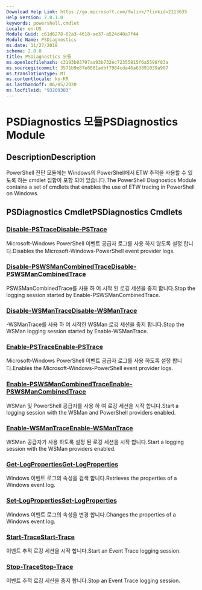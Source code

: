 ```yaml
---
Download Help Link: https://go.microsoft.com/fwlink/?linkid=2113635
Help Version: 7.0.1.0
keywords: powershell,cmdlet
Locale: en-US
Module Guid: c61d6278-02a3-4618-ae37-a524d40a7f44
Module Name: PSDiagnostics
ms.date: 11/27/2018
schema: 2.0.0
title: PSDiagnostics 모듈
ms.openlocfilehash: c3193b83797aa93b732ec72355815f6a5598f83a
ms.sourcegitcommit: 3571b9e87e8881adbf7984cda46a63891039a987
ms.translationtype: MT
ms.contentlocale: ko-KR
ms.lasthandoff: 06/05/2020
ms.locfileid: "93209383"
---
```

# <span data-ttu-id="b8f50-103">PSDiagnostics 모듈</span><span class="sxs-lookup"><span data-stu-id="b8f50-103">PSDiagnostics Module</span></span>

## <span data-ttu-id="b8f50-104">Description</span><span class="sxs-lookup"><span data-stu-id="b8f50-104">Description</span></span>

<span data-ttu-id="b8f50-105">PowerShell 진단 모듈에는 Windows의 PowerShell에서 ETW 추적을 사용할 수 있도록 하는 cmdlet 집합이 포함 되어 있습니다.</span><span class="sxs-lookup"><span data-stu-id="b8f50-105">The PowerShell Diagnostics Module contains a set of cmdlets that enables the use of ETW tracing in PowerShell on Windows.</span></span>

## <span data-ttu-id="b8f50-106">PSDiagnostics Cmdlet</span><span class="sxs-lookup"><span data-stu-id="b8f50-106">PSDiagnostics Cmdlets</span></span>

### [<span data-ttu-id="b8f50-107">Disable-PSTrace</span><span class="sxs-lookup"><span data-stu-id="b8f50-107">Disable-PSTrace</span></span>](Disable-PSTrace.md)
<span data-ttu-id="b8f50-108">Microsoft-Windows PowerShell 이벤트 공급자 로그를 사용 하지 않도록 설정 합니다.</span><span class="sxs-lookup"><span data-stu-id="b8f50-108">Disables the Microsoft-Windows-PowerShell event provider logs.</span></span>

### [<span data-ttu-id="b8f50-109">Disable-PSWSManCombinedTrace</span><span class="sxs-lookup"><span data-stu-id="b8f50-109">Disable-PSWSManCombinedTrace</span></span>](Disable-PSWSManCombinedTrace.md)
<span data-ttu-id="b8f50-110">PSWSManCombinedTrace를 사용 하 여 시작 된 로깅 세션을 중지 합니다.</span><span class="sxs-lookup"><span data-stu-id="b8f50-110">Stop the logging session started by Enable-PSWSManCombinedTrace.</span></span>

### [<span data-ttu-id="b8f50-111">Disable-WSManTrace</span><span class="sxs-lookup"><span data-stu-id="b8f50-111">Disable-WSManTrace</span></span>](Disable-WSManTrace.md)
<span data-ttu-id="b8f50-112">-WSManTrace를 사용 하 여 시작한 WSMan 로깅 세션을 중지 합니다.</span><span class="sxs-lookup"><span data-stu-id="b8f50-112">Stop the WSMan logging session started by Enable-WSManTrace.</span></span>

### [<span data-ttu-id="b8f50-113">Enable-PSTrace</span><span class="sxs-lookup"><span data-stu-id="b8f50-113">Enable-PSTrace</span></span>](Enable-PSTrace.md)
<span data-ttu-id="b8f50-114">Microsoft-Windows PowerShell 이벤트 공급자 로그를 사용 하도록 설정 합니다.</span><span class="sxs-lookup"><span data-stu-id="b8f50-114">Enables the Microsoft-Windows-PowerShell event provider logs.</span></span>

### [<span data-ttu-id="b8f50-115">Enable-PSWSManCombinedTrace</span><span class="sxs-lookup"><span data-stu-id="b8f50-115">Enable-PSWSManCombinedTrace</span></span>](Enable-PSWSManCombinedTrace.md)
<span data-ttu-id="b8f50-116">WSMan 및 PowerShell 공급자를 사용 하 여 로깅 세션을 시작 합니다.</span><span class="sxs-lookup"><span data-stu-id="b8f50-116">Start a logging session with the WSMan and PowerShell providers enabled.</span></span>

### [<span data-ttu-id="b8f50-117">Enable-WSManTrace</span><span class="sxs-lookup"><span data-stu-id="b8f50-117">Enable-WSManTrace</span></span>](Enable-WSManTrace.md)
<span data-ttu-id="b8f50-118">WSMan 공급자가 사용 하도록 설정 된 로깅 세션을 시작 합니다.</span><span class="sxs-lookup"><span data-stu-id="b8f50-118">Start a logging session with the WSMan providers enabled.</span></span>

### [<span data-ttu-id="b8f50-119">Get-LogProperties</span><span class="sxs-lookup"><span data-stu-id="b8f50-119">Get-LogProperties</span></span>](Get-LogProperties.md)
<span data-ttu-id="b8f50-120">Windows 이벤트 로그의 속성을 검색 합니다.</span><span class="sxs-lookup"><span data-stu-id="b8f50-120">Retrieves the properties of a Windows event log.</span></span>

### [<span data-ttu-id="b8f50-121">Set-LogProperties</span><span class="sxs-lookup"><span data-stu-id="b8f50-121">Set-LogProperties</span></span>](Set-LogProperties.md)
<span data-ttu-id="b8f50-122">Windows 이벤트 로그의 속성을 변경 합니다.</span><span class="sxs-lookup"><span data-stu-id="b8f50-122">Changes the properties of a Windows event log.</span></span>

### [<span data-ttu-id="b8f50-123">Start-Trace</span><span class="sxs-lookup"><span data-stu-id="b8f50-123">Start-Trace</span></span>](Start-Trace.md)
<span data-ttu-id="b8f50-124">이벤트 추적 로깅 세션을 시작 합니다.</span><span class="sxs-lookup"><span data-stu-id="b8f50-124">Start an Event Trace logging session.</span></span>

### [<span data-ttu-id="b8f50-125">Stop-Trace</span><span class="sxs-lookup"><span data-stu-id="b8f50-125">Stop-Trace</span></span>](Stop-Trace.md)
<span data-ttu-id="b8f50-126">이벤트 추적 로깅 세션을 중지 합니다.</span><span class="sxs-lookup"><span data-stu-id="b8f50-126">Stop an Event Trace logging session.</span></span>
